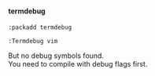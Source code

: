 #### termdebug

```
:packadd termdebug
```

```
:Termdebug vim
```

But no debug symbols found.\
You need to compile with debug flags first.
